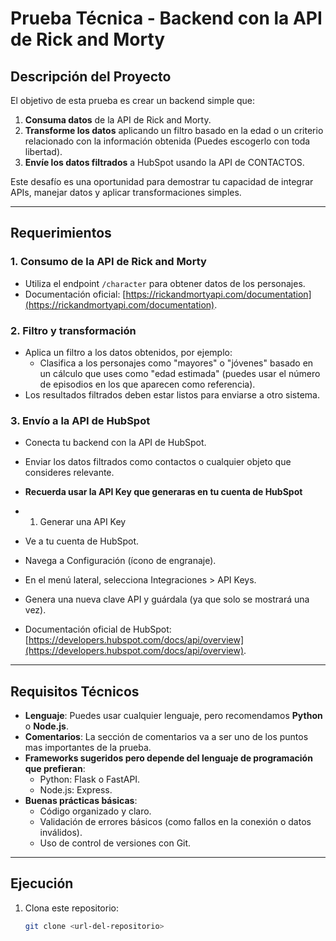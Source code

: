 # **Prueba Técnica - Backend con la API de Rick and Morty**

## **Descripción del Proyecto**
El objetivo de esta prueba es crear un backend simple que:
1. **Consuma datos** de la API de Rick and Morty.
2. **Transforme los datos** aplicando un filtro basado en la edad o un criterio relacionado con la información obtenida (Puedes escogerlo con toda libertad).
3. **Envíe los datos filtrados** a HubSpot usando la API de CONTACTOS.

Este desafío es una oportunidad para demostrar tu capacidad de integrar APIs, manejar datos y aplicar transformaciones simples.

---

## **Requerimientos**
### **1. Consumo de la API de Rick and Morty**
- Utiliza el endpoint `/character` para obtener datos de los personajes.
- Documentación oficial: [https://rickandmortyapi.com/documentation](https://rickandmortyapi.com/documentation).

### **2. Filtro y transformación**
- Aplica un filtro a los datos obtenidos, por ejemplo:  
  - Clasifica a los personajes como "mayores" o "jóvenes" basado en un cálculo que uses como "edad estimada" (puedes usar el número de episodios en los que aparecen como referencia).  
- Los resultados filtrados deben estar listos para enviarse a otro sistema.

### **3. Envío a la API de HubSpot**
- Conecta tu backend con la API de HubSpot.  
- Enviar los datos filtrados como contactos o cualquier objeto que consideres relevante.

- **Recuerda usar la API Key que generaras en tu cuenta de HubSpot**
- 1. Generar una API Key
- Ve a tu cuenta de HubSpot.
- Navega a Configuración (ícono de engranaje).
- En el menú lateral, selecciona Integraciones > API Keys.
- Genera una nueva clave API y guárdala (ya que solo se mostrará una vez).

- Documentación oficial de HubSpot: [https://developers.hubspot.com/docs/api/overview](https://developers.hubspot.com/docs/api/overview).

---

## **Requisitos Técnicos**
- **Lenguaje**: Puedes usar cualquier lenguaje, pero recomendamos **Python** o **Node.js**.
- **Comentarios**: La sección de comentarios va a ser uno de los puntos mas importantes de la prueba.  
- **Frameworks sugeridos pero depende del lenguaje de programación que prefieran**:
  - Python: Flask o FastAPI.  
  - Node.js: Express.
- **Buenas prácticas básicas**:
  - Código organizado y claro.
  - Validación de errores básicos (como fallos en la conexión o datos inválidos).
  - Uso de control de versiones con Git.

---

## **Ejecución**
1. Clona este repositorio:
   ```bash
   git clone <url-del-repositorio>
